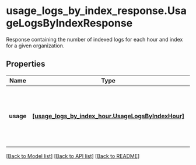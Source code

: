 # usage_logs_by_index_response.UsageLogsByIndexResponse

Response containing the number of indexed logs for each hour and index for a given organization.
## Properties
Name | Type | Description | Notes
------------ | ------------- | ------------- | -------------
**usage** | [**[usage_logs_by_index_hour.UsageLogsByIndexHour]**](UsageLogsByIndexHour.md) | An array of objects regarding hourly usage of logs by index response. | [optional] 

[[Back to Model list]](README.md#documentation-for-models) [[Back to API list]](README.md#documentation-for-api-endpoints) [[Back to README]](README.md)


